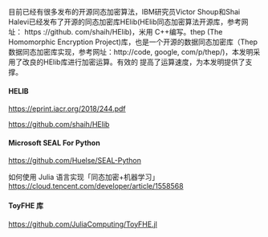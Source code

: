 
目前已经有很多发布的开源同态加密算法，IBM研究员Victor Shoup和Shai Halevi已经发布了开源的同态加密库HElib(HElib同态加密算法开源库，参考网址： https ://github. com/shaih/HElib)，米用 C++编写。thep (The Homomorphic Encryption Project)库，也是一个开源的数据同态加密库（Thep数据同态加密库实现，参考网址：http://code, google, com/p/thep/)，本发明采用了改良的HElib库进行加密运算。有效的 提高了运算速度，为本发明提供了支撑。


#### HELIB
https://eprint.iacr.org/2018/244.pdf

https://github.com/shaih/HElib


#### Microsoft SEAL For Python
https://github.com/Huelse/SEAL-Python


如何使用 Julia 语言实现「同态加密+机器学习」
https://cloud.tencent.com/developer/article/1558568


#### ToyFHE 库
https://github.com/JuliaComputing/ToyFHE.jl
